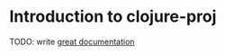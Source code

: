 # Introduction to clojure-proj

TODO: write [great documentation](http://jacobian.org/writing/what-to-write/)
